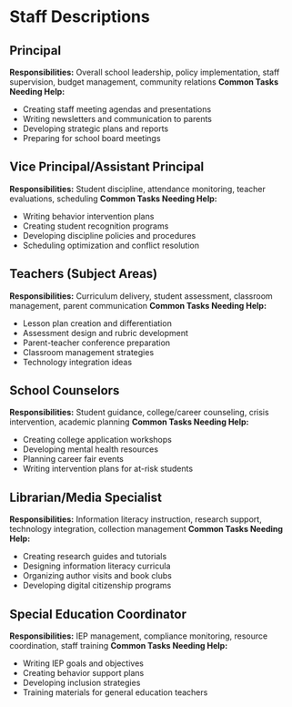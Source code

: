 # Staff Descriptions

## Principal
**Responsibilities:** Overall school leadership, policy implementation, staff supervision, budget management, community relations
**Common Tasks Needing Help:**
- Creating staff meeting agendas and presentations
- Writing newsletters and communication to parents
- Developing strategic plans and reports
- Preparing for school board meetings

## Vice Principal/Assistant Principal
**Responsibilities:** Student discipline, attendance monitoring, teacher evaluations, scheduling
**Common Tasks Needing Help:**
- Writing behavior intervention plans
- Creating student recognition programs
- Developing discipline policies and procedures
- Scheduling optimization and conflict resolution

## Teachers (Subject Areas)
**Responsibilities:** Curriculum delivery, student assessment, classroom management, parent communication
**Common Tasks Needing Help:**
- Lesson plan creation and differentiation
- Assessment design and rubric development
- Parent-teacher conference preparation
- Classroom management strategies
- Technology integration ideas

## School Counselors
**Responsibilities:** Student guidance, college/career counseling, crisis intervention, academic planning
**Common Tasks Needing Help:**
- Creating college application workshops
- Developing mental health resources
- Planning career fair events
- Writing intervention plans for at-risk students

## Librarian/Media Specialist
**Responsibilities:** Information literacy instruction, research support, technology integration, collection management
**Common Tasks Needing Help:**
- Creating research guides and tutorials
- Designing information literacy curricula
- Organizing author visits and book clubs
- Developing digital citizenship programs

## Special Education Coordinator
**Responsibilities:** IEP management, compliance monitoring, resource coordination, staff training
**Common Tasks Needing Help:**
- Writing IEP goals and objectives
- Creating behavior support plans
- Developing inclusion strategies
- Training materials for general education teachers
